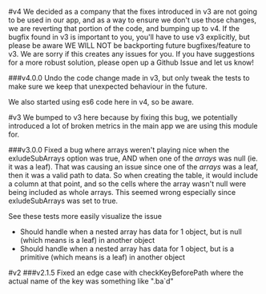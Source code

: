 #v4
We decided as a company that the fixes introduced in v3 are not going to be 
used in our app, and as a way to ensure we don't use those changes, we are
reverting that portion of the code, and bumping up to v4.  If the bugfix found
in v3 is important to you, you'll have to use v3 explicitly, but please be aware
WE WILL NOT be backporting future bugfixes/feature to v3.  We are sorry if this
creates any issues for you.  If you have suggestions for a more robust solution,
please open up a Github Issue and let us know!

###v4.0.0
Undo the code change made in v3, but only tweak the tests to make sure we keep
that unexpected behaviour in the future.

We also started using es6 code here in v4, so be aware.

#v3
We bumped to v3 here because by fixing this bug, we potentially introduced 
a lot of broken metrics in the main app we are using this module for.

###v3.0.0
Fixed a bug where arrays weren't playing nice when the exludeSubArrays option
was true, AND when one of the *arrays* was null (ie. it was a leaf).  That was
causing an issue since one of the *arrays* was a leaf, then it was a valid
path to data.  So when creating the table, it would include a column at that
point, and so the cells where the array wasn't null were being included as whole
arrays. This seemed wrong especially since exludeSubArrays was set to true.

See these tests more easily visualize the issue  
- Should handle when a nested array has data for 1 object, but is null (which means is a leaf) in another object
- Should handle when a nested array has data for 1 object, but is a primitive (which means is a leaf) in another object


#v2
###v2.1.5
Fixed an edge case with checkKeyBeforePath where the actual name of the key 
was something like ".ba`d"